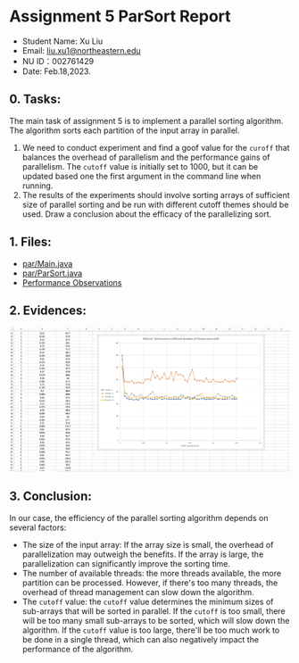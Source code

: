 # Assignment 5 ParSort Report

- Student Name: Xu Liu
- Email: liu.xu1@northeastern.edu
- NU ID：002761429
- Date: Feb.18,2023.

## 0. Tasks:

The main task of assignment 5 is to implement a parallel sorting algorithm. The
algorithm sorts each partition of the input array in parallel.

1. We need to conduct experiment and find a goof value for the `curoff` that
   balances the overhead of parallelism and the performance gains of
   parallelism. The `cutoff` value is initially set to 1000, but it can be
   updated based one the first argument in the command line when running.
2. The results of the experiments should involve sorting arrays of sufficient
   size of parallel sorting and be run with different cutoff themes should be
   used. Draw a conclusion about the efficacy of the parallelizing sort.

## 1. Files:

- [par/Main.java](/src/main/java/edu/neu/coe/info6205/sort/par/Main.java)
- [par/ParSort.java](/src/main/java/edu/neu/coe/info6205/sort/par/ParSort.java)
- [Performance Observations](/src/main/resources/Performance_Par_Sort.xlsx)

## 2. Evidences:

![Different performances in different numbers of threads and Cutoffs](/src/main/resources/screen_shots/performance.png)

## 3. Conclusion:

In our case, the efficiency of the parallel sorting algorithm depends on several
factors:

- The size of the input array: If the array size is small, the overhead of
  parallelization may outweigh the benefits. If the array is large, the
  parallelization can significantly improve the sorting time.
- The number of available threads: the more threads available, the more
  partition can be processed. However, if there's too many threads, the overhead
  of thread management can slow down the algorithm.
- The `cutoff` value: the `cutoff` value determines the minimum sizes of
  sub-arrays that will be sorted in parallel. If the `cutoff` is too small,
  there will be too many small sub-arrays to be sorted, which will slow down the
  algorithm. If the `cutoff` value is too large, there'll be too much work to be
  done in a single thread, which can also negatively impact the performance of
  the algorithm.
